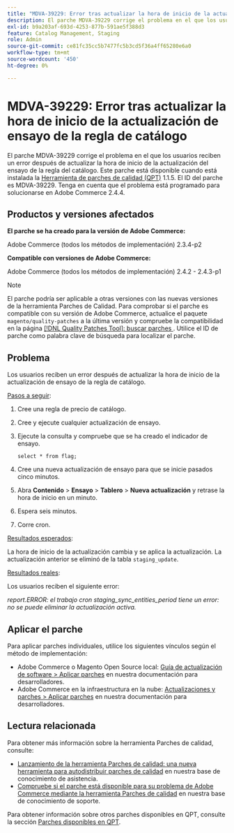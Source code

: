 ```yaml
---
title: "MDVA-39229: Error tras actualizar la hora de inicio de la actualización de ensayo de la regla de catálogo"
description: El parche MDVA-39229 corrige el problema en el que los usuarios reciben un error después de actualizar la hora de inicio de la actualización del ensayo de la regla del catálogo. Este parche está disponible cuando está instalada la [Quality Patches Tool (QPT)](https://devdocs.magento.com/guides/v2.4/comp-mgr/patching.html#mqp) 1.1.5. El ID del parche es MDVA-39229. Tenga en cuenta que el problema está programado para solucionarse en Adobe Commerce 2.4.4.
exl-id: b9a203af-693d-4253-877b-591ae5f388d3
feature: Catalog Management, Staging
role: Admin
source-git-commit: ce81fc35cc5b7477fc5b3cd5f36a4ff65280e6a0
workflow-type: tm+mt
source-wordcount: '450'
ht-degree: 0%

---
```


# MDVA-39229: Error tras actualizar la hora de inicio de la actualización de ensayo de la regla de catálogo

El parche MDVA-39229 corrige el problema en el que los usuarios reciben un error después de actualizar la hora de inicio de la actualización del ensayo de la regla del catálogo. Este parche está disponible cuando está instalada la [Herramienta de parches de calidad (QPT)](https://devdocs.magento.com/guides/v2.4/comp-mgr/patching.html#mqp) 1.1.5. El ID del parche es MDVA-39229. Tenga en cuenta que el problema está programado para solucionarse en Adobe Commerce 2.4.4.

## Productos y versiones afectados

**El parche se ha creado para la versión de Adobe Commerce:**

Adobe Commerce (todos los métodos de implementación) 2.3.4-p2

**Compatible con versiones de Adobe Commerce:**

Adobe Commerce (todos los métodos de implementación) 2.4.2 - 2.4.3-p1

>[!NOTE]
>
>El parche podría ser aplicable a otras versiones con las nuevas versiones de la herramienta Parches de Calidad. Para comprobar si el parche es compatible con su versión de Adobe Commerce, actualice el paquete `magento/quality-patches` a la última versión y compruebe la compatibilidad en la página [[!DNL Quality Patches Tool]: buscar parches ](https://devdocs.magento.com/quality-patches/tool.html#patch-grid). Utilice el ID de parche como palabra clave de búsqueda para localizar el parche.

## Problema

Los usuarios reciben un error después de actualizar la hora de inicio de la actualización de ensayo de la regla de catálogo.

<u>Pasos a seguir</u>:

1. Cree una regla de precio de catálogo.
1. Cree y ejecute cualquier actualización de ensayo.
1. Ejecute la consulta y compruebe que se ha creado el indicador de ensayo.


   `select * from flag;`


1. Cree una nueva actualización de ensayo para que se inicie pasados cinco minutos.
1. Abra **Contenido** > **Ensayo** > **Tablero** > **Nueva actualización** y retrase la hora de inicio en un minuto.
1. Espera seis minutos.
1. Corre cron.

<u>Resultados esperados</u>:

La hora de inicio de la actualización cambia y se aplica la actualización. La actualización anterior se eliminó de la tabla `staging_update`.

<u>Resultados reales</u>:

Los usuarios reciben el siguiente error:

*report.ERROR: el trabajo cron staging_sync_entities_period tiene un error: no se puede eliminar la actualización activa.*

## Aplicar el parche

Para aplicar parches individuales, utilice los siguientes vínculos según el método de implementación:

* Adobe Commerce o Magento Open Source local: [Guía de actualización de software > Aplicar parches](https://devdocs.magento.com/guides/v2.4/comp-mgr/patching/mqp.html) en nuestra documentación para desarrolladores.
* Adobe Commerce en la infraestructura en la nube: [Actualizaciones y parches > Aplicar parches](https://devdocs.magento.com/cloud/project/project-patch.html) en nuestra documentación para desarrolladores.

## Lectura relacionada

Para obtener más información sobre la herramienta Parches de calidad, consulte:

* [Lanzamiento de la herramienta Parches de calidad: una nueva herramienta para autodistribuir parches de calidad](/help/announcements/adobe-commerce-announcements/magento-quality-patches-released-new-tool-to-self-serve-quality-patches.md) en nuestra base de conocimiento de asistencia.
* [Compruebe si el parche está disponible para su problema de Adobe Commerce mediante la herramienta Parches de calidad](/help/support-tools/patches-available-in-qpt-tool/check-patch-for-magento-issue-with-magento-quality-patches.md) en nuestra base de conocimiento de soporte.

Para obtener información sobre otros parches disponibles en QPT, consulte la sección [Parches disponibles en QPT](https://support.magento.com/hc/en-us/sections/360010506631-Patches-available-in-QPT-tool-).
